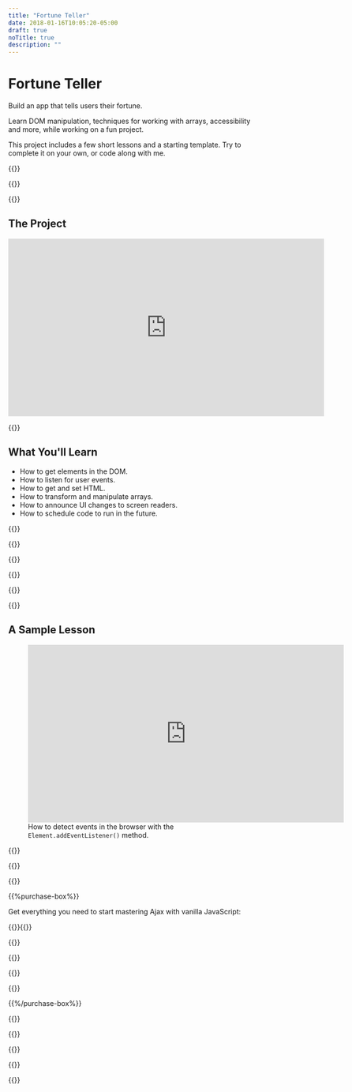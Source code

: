 ```yaml
---
title: "Fortune Teller"
date: 2018-01-16T10:05:20-05:00
draft: true
noTitle: true
description: ""
---
```


<h1 class="no-padding-top no-margin-bottom h5 text-sans">Fortune Teller</h1>
<p><span class="text-xlarge text-serif">Build an app that tells users their fortune.</span></p>

<span class="text-large">Learn DOM manipulation, techniques for working with arrays, accessibility and more, while working on a fun project.</span>

This project includes a few short lessons and a starting template. Try to complete it on your own, or code along with me.

{{<cta for="project">}}

<div class="padding-bottom-small">{{<pricing-link>}}</div>

{{<used-by>}}

## The Project

<iframe src="https://player.vimeo.com/video/652105304" width="640" height="360" frameborder="0" allow="autoplay; fullscreen; picture-in-picture" allowfullscreen=""></iframe>

{{<how-it-works>}}

## What You'll Learn

- How to get elements in the DOM.
- How to listen for user events.
- How to get and set HTML.
- How to transform and manipulate arrays.
- How to announce UI changes to screen readers.
- How to schedule code to run in the future.

{{<formats>}}

{{<testimonial-group group="learn">}}

{{<bonuses>}}

{{<pricing-link>}}

{{<testimonial-group group="slack">}}

{{<skills>}}

## A Sample Lesson

<figure>
	<iframe class="no-margin-bottom" src="https://player.vimeo.com/video/522571202?h=f2ae5f4712" width="640" height="360" frameborder="0" allow="autoplay; fullscreen; picture-in-picture" allowfullscreen></iframe>
	<figcaption>How to detect events in the browser with the <code>Element.addEventListener()</code> method.</figcaption>
</figure>

{{<sample>}}

{{<money-back>}}

{{<cta for="bio">}}

{{%purchase-box%}}

Get everything you need to start mastering Ajax with vanilla JavaScript:

{{<purchase-summary>}}{{</purchase-summary>}}

{{<cta for="guide-buy">}}

{{<purchase-link product="ajaxHttp">}}

{{<purchase-upsell upsell="advanced">}}

{{<sales-numbers>}}

{{%/purchase-box%}}

{{<testimonial-group group="purchase">}}

{{<faq>}}

{{<pricing-link>}}

{{<testimonial-group group="faq">}}

{{<not-ready-yet>}}
